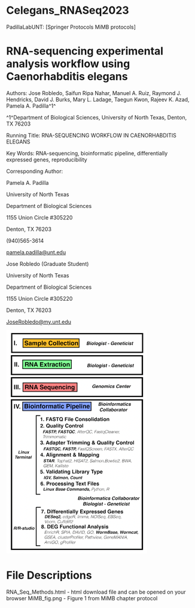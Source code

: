 # Celegans_RNASeq2023
PadillaLabUNT: [Springer Protocols MiMB protocols]

# RNA-sequencing experimental analysis workflow using Caenorhabditis elegans

Authors: Jose Robledo, Saifun Ripa Nahar, Manuel A. Ruiz, Raymond J. Hendricks, David J. Burks, Mary L. Ladage, Taegun Kwon, Rajeev K. Azad, Pamela A. Padilla^1^

^1^Department of Biological Sciences, University of North Texas, Denton, TX 76203

Running Title: RNA-SEQUENCING WORKFLOW IN CAENORHABDITIS ELEGANS

Key Words: RNA-sequencing, bioinformatic pipeline, differentially expressed genes, reproducibility


Corresponding Author:

Pamela A. Padilla

University of North Texas

Department of Biological Sciences

1155 Union Circle #305220

Denton, TX 76203

(940)565-3614

pamela.padilla@unt.edu

Jose Robledo (Graduate Student)

University of North Texas

Department of Biological Sciences

1155 Union Circle #305220

Denton, TX 76203

JoseRobledo@my.unt.edu

![**Fig. 1 Experimental Workflow**](MiMB_fig1.png)

# File Descriptions
RNA_Seq_Methods.html - html download file and can be opened on your browser
MiMB_fig.png - Figure 1 from MiMB chapter protocol


















